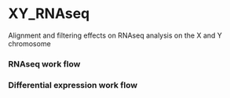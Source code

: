 # XY_RNAseq
Alignment and filtering effects on RNAseq analysis on the X and Y chromosome

### RNAseq work flow

### Differential expression work flow 



